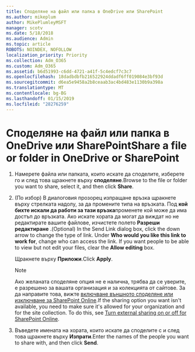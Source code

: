 ```yaml
---
title: Споделяне на файл или папка в OneDrive или SharePoint
ms.author: mikeplum
author: MikePlumleyMSFT
manager: scotv
ms.date: 5/18/2018
ms.audience: Admin
ms.topic: article
ROBOTS: NOINDEX, NOFOLLOW
localization_priority: Priority
ms.collection: Adm_O365
ms.custom: Adm_O365
ms.assetid: b6d51993-c6dd-4721-a41f-5c4edcf7c3c7
ms.openlocfilehash: 18dadbdbfb216522924ddadf6ff019084e3bf93d
ms.sourcegitcommit: d6ea5e9458a2b8ceaab3ac4bd483e1130b9a398a
ms.translationtype: MT
ms.contentlocale: bg-BG
ms.lasthandoff: 01/15/2019
ms.locfileid: "28276259"
---
```

# <a name="share-a-file-or-folder-in-onedrive-or-sharepoint"></a><span data-ttu-id="5d85a-102">Споделяне на файл или папка в OneDrive или SharePoint</span><span class="sxs-lookup"><span data-stu-id="5d85a-102">Share a file or folder in OneDrive or SharePoint</span></span>

1. <span data-ttu-id="5d85a-103">Намерете файла или папката, които искате да споделите, изберете го и след това щракнете върху **споделяне**.</span><span class="sxs-lookup"><span data-stu-id="5d85a-103">Browse to the file or folder you want to share, select it, and then click **Share**.</span></span>
    
2. <span data-ttu-id="5d85a-p101">(По избор) В диалоговия прозорец изпращане връзка щракнете върху стрелката надолу, за да промените типа на връзката. Под **кой бихте искали да работи за тази връзка**променете кой може да има достъп до връзката. Ако искате хората да могат да виждат но не редактирате вашите файлове, изчистете полето **Разреши редактиране** .</span><span class="sxs-lookup"><span data-stu-id="5d85a-p101">(Optional) In the Send Link dialog box, click the down arrow to change the type of link. Under **Who would you like this link to work for**, change who can access the link. If you want people to be able to view but not edit your files, clear the **Allow editing** box.</span></span> 
    
    <span data-ttu-id="5d85a-107">Щракнете върху **Приложи**.</span><span class="sxs-lookup"><span data-stu-id="5d85a-107">Click **Apply**.</span></span>
    
    > [!NOTE]
    > <span data-ttu-id="5d85a-p102">Ако желаната споделяне опция не е налична, трябва да се уверите, е разрешено за вашата организация и за колекцията от сайтове. За да направите това, вижте [включване външното споделяне или изключване за SharePoint Online](https://go.microsoft.com/fwlink/?linkid=866426).</span><span class="sxs-lookup"><span data-stu-id="5d85a-p102">If the sharing option you want isn't available, you need to make sure it's allowed for your organization and for the site collection. To do this, see [Turn external sharing on or off for SharePoint Online](https://go.microsoft.com/fwlink/?linkid=866426).</span></span> 
  
3. <span data-ttu-id="5d85a-110">Въведете имената на хората, които искате да споделите с и след това щракнете върху **Изпрати**.</span><span class="sxs-lookup"><span data-stu-id="5d85a-110">Enter the names of the people you want to share with, and then click **Send**.</span></span>
    

